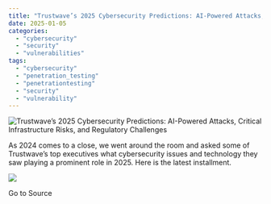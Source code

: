 ```yaml
---
title: "Trustwave’s 2025 Cybersecurity Predictions: AI-Powered Attacks, Critical Infrastructure Risks, and Regulatory Challenges"
date: 2025-01-05
categories: 
  - "cybersecurity"
  - "security"
  - "vulnerabilities"
tags: 
  - "cybersecurity"
  - "penetration_testing"
  - "penetrationtesting"
  - "security"
  - "vulnerability"
---
```


![Trustwave’s 2025 Cybersecurity Predictions: AI-Powered Attacks, Critical Infrastructure Risks, and Regulatory Challenges](https://www.trustwave.com/hubfs/Blogs/Trustwave_Blog/Headers/2025-Predictions-Blog-Header.jpg)

As 2024 comes to a close, we went around the room and asked some of Trustwave’s top executives what cybersecurity issues and technology they saw playing a prominent role in 2025. Here is the latest installment.

![](https://track.hubspot.com/__ptq.gif?a=21158977&k=14&r=https%3A%2F%2Fwww.trustwave.com%2Fen-us%2Fresources%2Fblogs%2Ftrustwave-blog%2Ftrustwaves-2025-cybersecurity-predictions-ai-powered-attacks-critical-infrastructure-risks-and-regulatory-challenges%2F&bu=https%253A%252F%252Fwww.trustwave.com%252Fen-us%252Fresources%252Fblogs%252Ftrustwave-blog&bvt=rss)

Go to Source
